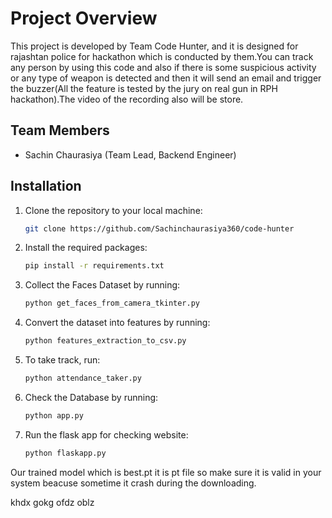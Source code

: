 # Project Overview

This project is developed by Team Code Hunter, and it is designed for rajashtan police for hackathon which is conducted by them.You can track any person by using this code and also if there is some suspicious activity or any type of weapon is detected and then it will send an email and trigger the buzzer(All the feature is tested by the jury on real gun in RPH hackathon).The video of the recording also will be store.

## Team Members

- Sachin Chaurasiya (Team Lead, Backend Engineer)


## Installation

1. Clone the repository to your local machine:
   ```bash
   git clone https://github.com/Sachinchaurasiya360/code-hunter
   ```

2. Install the required packages:
   ```bash
   pip install -r requirements.txt
   ```

1. Collect the Faces Dataset by running:
   ```bash
   python get_faces_from_camera_tkinter.py
   ```

2. Convert the dataset into features by running:
   ```bash
   python features_extraction_to_csv.py
   ```

3. To take track, run:
   ```bash
   python attendance_taker.py
   ```

4. Check the Database by running:
   ```bash
   python app.py
   ```
5. Run the flask app for checking website:
   ```bash
   python flaskapp.py
   ```

Our trained model which is best.pt it is pt file so make sure it is valid in your system beacuse sometime it crash during the downloading.



khdx gokg ofdz oblz
